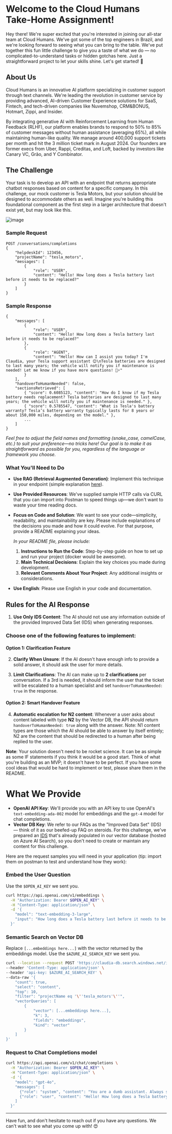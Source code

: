 # Welcome to the Cloud Humans Take-Home Assignment!

Hey there! We're super excited that you're interested in joining our all-star team at Cloud Humans. We've got some of the top engineers in Brazil, and we're looking forward to seeing what you can bring to the table. We've put together this fun little challenge to give you a taste of what we do — no complicated-to-understand tasks or hidden gotchas here. Just a straightforward project to let your skills shine. Let's get started! 🚀

## About Us

Cloud Humans is an innovative AI platform specializing in customer support through text channels. We're leading the revolution in customer service by providing advanced, AI-driven Customer Experience solutions for SaaS, Fintech, and tech-driven companies like Nuvemshop, CRM&BONUS, Hotmart, Zippi, and Insider.

By integrating generative AI with Reinforcement Learning from Human Feedback (RLHF), our platform enables brands to respond to 50% to 85% of customer messages without human assistance (averaging 65%), all while maintaining human-like quality. We manage around 400,000 support tickets per month and hit the 3 million ticket mark in August 2024. Our founders are former execs from Uber, Rappi, Creditas, and Loft, backed by investors like Canary VC, Grão, and Y Combinator.

## The Challenge

Your task is to develop an API with an endpoint that returns appropriate chatbot responses based on content for a specific company. In this challenge, our mock customer is Tesla Motors, but your solution should be designed to accommodate others as well. Imagine you're building this foundational component as the first step in a larger architecture that doesn't exist yet, but may look like this.

![image](https://github.com/user-attachments/assets/6b2a826c-6630-4424-b08c-e295d6232770)

### Sample Request

```http
POST /conversations/completions
{
    "helpdeskId": 123456,
    "projectName": "tesla_motors",
    "messages": [
        {
            "role": "USER",
            "content": "Hello! How long does a Tesla battery last before it needs to be replaced?"
        }
    ]
}
```

### Sample Response

```http
{
    "messages": [
        {
            "role": "USER",
            "content": "Hello! How long does a Tesla battery last before it needs to be replaced?"
        },
        {
            "role": "AGENT",
            "content": "Hello! How can I assist you today? I'm Claudia, your Tesla support assistant 😊\nTesla batteries are designed to last many years; the vehicle will notify you if maintenance is needed! Let me know if you have more questions! 🚗⚡"
        }
    ],
    "handoverToHumanNeeded": false,
    "sectionsRetrieved": [
        { "score": 0.6085123, "content": "How do I know if my Tesla battery needs replacement? Tesla batteries are designed to last many years; the vehicle will notify you if maintenance is needed." },
        { "score": 0.5785547, "content": "What is Tesla's battery warranty? Tesla’s battery warranty typically lasts for 8 years or about 150,000 miles, depending on the model." },
        ...
    ]    
}
```

*Feel free to adjust the field names and formatting (snake_case, camelCase, etc.) to suit your preference—no tricks here! Our goal is to make it as straightforward as possible for you, regardless of the language or framework you choose.*


### What You'll Need to Do

- **Use RAG (Retrieval Augmented Generation)**: Implement this technique in your endpoint (simple explanation [here](https://lucvandonkersgoed.com/2023/12/11/retrieval-augmented-generation-rag-simply-explained/)).
- **Use Provided Resources**: We've supplied sample HTTP calls via CURL that you can import into Postman to speed things up—we don't want to waste your time reading docs.
- **Focus on Code and Solution**: We want to see your code—simplicity, readability, and maintainability are key. Please include explanations of the decisions you made and how it could evolve. For that purpose, provide a README explaining your ideas. 

  *In your README file, please include:*

  1. **Instructions to Run the Code**: Step-by-step guide on how to set up and run your project (docker would be awesome).
  2. **Main Technical Decisions**: Explain the key choices you made during development.
  3. **Relevant Comments About Your Project**: Any additional insights or considerations.

- **Use English**: Please use English in your code and documentation.

## Rules for the AI Response

1. **Use Only IDS Content**: The AI should not use any information outside of the provided Improved Data Set (IDS) when generating responses.

### Choose one of the following features to implement:

#### Option 1: Clarification Feature

2. **Clarify When Unsure**: If the AI doesn't have enough info to provide a solid answer, it should ask the user for more details.

3. **Limit Clarifications**: The AI can make up to **2 clarifications** per conversation. If a 3rd is needed, it should inform the user that the ticket will be escalated to a human specialist and set `handoverToHumanNeeded: true` in the response.

#### Option 2: Smart Handover Feature

4. **Automatic escalation for N2 content**: Whenever a user asks about content labeled with type **N2** by the Vector DB, the API should return `handoverToHumanNeeded: true` along with the answer. Note: N1 content types are those which the AI should be able to answer by itself entirely; N2 are the content that should be redirected to a human after being replied to the user.

**Note**: Your solution doesn't need to be rocket science. It can be as simple as some IF statements if you think it would be a good start. Think of what you're building as an MVP; it doesn't have to be perfect. If you have some cool ideas that would be hard to implement or test, please share them in the README.

# What We Provide

- **OpenAI API Key**: We'll provide you with an API key to use OpenAI's `text-embedding-ada-002` model for embeddings and the `gpt-4` model for chat completions.
- **Vector DB Key**: We refer to our FAQs as the "Improved Data Set" (IDS) — think of it as our beefed-up FAQ on steroids. For this challenge, we've prepared an [IDS](https://docs.google.com/spreadsheets/d/1SbLV3OA6m3dYery6AqgPruxYTjEZ5TJlrtxK7bn8pEA/edit?usp=sharing) that's already populated in our vector database (hosted on Azure AI Search), so you don't need to create or maintain any content for this challenge.
  
Here are the request samples you will need in your application (tip: import them on postman to test and understand how they work):

### Embed the User Question

Use the `$OPEN_AI_KEY` we sent you.

```bash
curl https://api.openai.com/v1/embeddings \
  -H "Authorization: Bearer $OPEN_AI_KEY" \
  -H "Content-Type: application/json" \
  -d '{
    "model": "text-embedding-3-large",
    "input": "How long does a Tesla battery last before it needs to be replaced?"
  }'
```

### Semantic Search on Vector DB

Replace `[...embeddings here...]` with the vector returned by the embeddings model. Use the `$AZURE_AI_SEARCH_KEY` we sent you.

```bash
curl --location --request POST 'https://claudia-db.search.windows.net/indexes/claudia-ids-index-large/docs/search?api-version=2023-11-01' \
--header 'Content-Type: application/json' \
--header 'api-key: $AZURE_AI_SEARCH_KEY' \
--data-raw '{
    "count": true,
    "select": "content",
    "top": 10,
    "filter": "projectName eq '\''tesla_motors'\''",
    "vectorQueries": [
        {
            "vector": [...embeddings here...],
            "k": 3,
            "fields": "embeddings",
            "kind": "vector"
        }
    ]
}'
```

### Request to Chat Completions model

```bash
curl https://api.openai.com/v1/chat/completions \
  -H "Authorization: Bearer $OPEN_AI_KEY" \
  -H "Content-Type: application/json" \
  -d '{
    "model": "gpt-4o",
    "messages": [
      {"role": "system", "content": "You are a dumb assistant. Always say \"Hello!\" and nothing more"},
      {"role": "user", "content": "Hello! How long does a Tesla battery last before it needs to be replaced?"}
    ]
  }'
```

---

Have fun, and don't hesitate to reach out if you have any questions. We can't wait to see what you come up with! 😍
